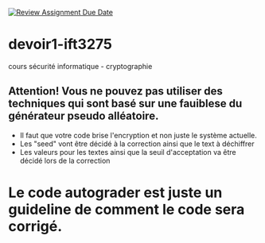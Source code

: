 [![Review Assignment Due Date](https://classroom.github.com/assets/deadline-readme-button-22041afd0340ce965d47ae6ef1cefeee28c7c493a6346c4f15d667ab976d596c.svg)](https://classroom.github.com/a/5_BjWVzk)
# devoir1-ift3275
cours sécurité informatique - cryptographie
## Attention! Vous ne pouvez pas utiliser des techniques qui sont basé sur une fauiblese du générateur pseudo alléatoire.
- Il faut que votre code brise l'encryption et non juste le système actuelle.
- Les "seed" vont être décidé à la correction ainsi que le text à déchiffrer
- Les valeurs pour les textes ainsi que la seuil d'acceptation va être décidé lors de la correction

# Le code autograder est juste un guideline de comment le code sera corrigé.
